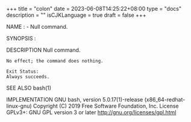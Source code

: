 +++
title = "colon"
date = 2023-06-08T14:25:22+08:00
type = "docs"
description = ""
isCJKLanguage = true
draft = false
+++

NAME
: - Null command.

SYNOPSIS
:

DESCRIPTION
Null command.

    No effect; the command does nothing.
    
    Exit Status:
    Always succeeds.

SEE ALSO
bash(1)

IMPLEMENTATION
GNU bash, version 5.0.17(1)-release (x86_64-redhat-linux-gnu)
Copyright (C) 2019 Free Software Foundation, Inc.
License GPLv3+: GNU GPL version 3 or later <http://gnu.org/licenses/gpl.html>